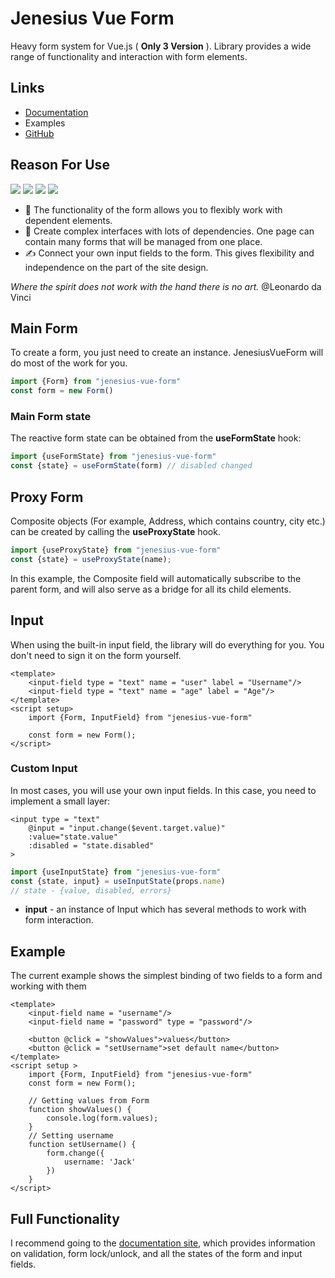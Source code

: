 # Jenesius Vue Form
Heavy form system for Vue.js ( **Only 3 Version** ). Library provides a wide range of
functionality and interaction with form elements.

## Links
- [Documentation](https://form.jenesius.com/)
- Examples
- [GitHub](https://github.com/Jenesius/vue-form)
## Reason For Use

![](https://img.shields.io/npm/dm/jenesius-vue-form)
![](https://img.shields.io/npm/dt/jenesius-vue-form)
![](https://img.shields.io/github/issues/Jenesius/vue-form)
![](https://img.shields.io/github/stars/Jenesius/vue-form)

- 💪 The functionality of the form allows you to flexibly work with dependent elements.
- 🤝 Create complex interfaces with lots of dependencies. One page can contain many
forms that will be managed from one place.
- ✍ Connect your own input fields to the form. This gives flexibility and
independence on the part of the site design.

*Where the spirit does not work with the hand there is no art.* @Leonardo da Vinci

## Main Form
To create a form, you just need to create an instance. JenesiusVueForm will do
most of the work for you.
```ts
import {Form} from "jenesius-vue-form"
const form = new Form()
```

### Main Form state
The reactive form state can be obtained from the **useFormState** hook:
```js
import {useFormState} from "jenesius-vue-form"
const {state} = useFormState(form) // disabled changed
```

## Proxy Form
Composite objects (For example, Address, which contains country, city etc.)
can be created by calling the **useProxyState** hook.
```ts
import {useProxyState} from "jenesius-vue-form"
const {state} = useProxyState(name);
```
In this example, the Composite field will automatically subscribe to the parent form,
and will also serve as a bridge for all its child elements.

## Input
When using the built-in input field, the library will do everything for you.
You don't need to sign it on the form yourself.
```vue
<template>
    <input-field type = "text" name = "user" label = "Username"/>
    <input-field type = "text" name = "age" label = "Age"/>
</template>
<script setup>
    import {Form, InputField} from "jenesius-vue-form"
    
    const form = new Form();
</script>
```

### Custom Input
In most cases, you will use your own input fields.
In this case, you need to implement a small layer:

```vue
<input type = "text" 
    @input = "input.change($event.target.value)" 
    :value="state.value"
    :disabled = "state.disabled"
>
```
```js
import {useInputState} from "jenesius-vue-form"
const {state, input} = useInputState(props.name)
// state - {value, disabled, errors}
```
- **input** - an instance of Input which has several methods to work with
  form interaction.

## Example

The current example shows the simplest binding of two fields to a form and working with them
```vue
<template>
    <input-field name = "username"/>
    <input-field name = "password" type = "password"/>
    
    <button @click = "showValues">values</button>
    <button @click = "setUsername">set default name</button>
</template>
<script setup >
    import {Form, InputField} from "jenesius-vue-form"
    const form = new Form();
	
    // Getting values from Form
    function showValues() {
        console.log(form.values);
    }
	// Setting username
    function setUsername() {
        form.change({
            username: 'Jack'
        })
    }
</script>
```

## Full Functionality
I recommend going to the [documentation site](http://form.jenesius.com/),
which provides information on 
validation, form lock/unlock, and all the states of the form and input fields.
